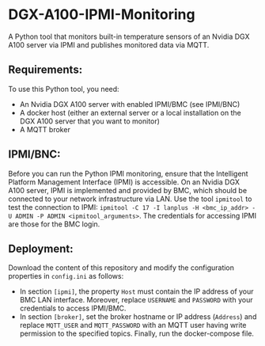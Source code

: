 # DGX-A100-IPMI-Monitoring
A Python tool that monitors built-in temperature sensors of an Nvidia DGX A100 server via IPMI and publishes monitored data via MQTT.

## Requirements:
To use this Python tool, you need:
- An Nvidia DGX A100 server with enabled IPMI/BMC (see IPMI/BNC)
- A docker host (either an external server or a local installation on the DGX A100 server that you want to monitor)
- A MQTT broker

## IPMI/BNC:
Before you can run the Python IPMI monitoring, ensure that the Intelligent Platform Management Interface (IPMI) is accessible. On an Nvidia DGX A100 server, IPMI is implemented and provided by BMC, which should be connected to your network infrastructure via LAN. Use the tool ``ipmitool`` to test the connection to IPMI: ``ipmitool -C 17 -I lanplus -H <bmc_ip_addr> -U ADMIN -P ADMIN <ipmitool_arguments>``. The credentials for accessing IPMI are those for the BMC login.

## Deployment:
Download the content of this repository and modify the configuration properties in ``config.ini`` as follows:
- In section ``[ipmi]``, the property ``Host`` must contain the IP address of your BMC LAN interface. Moreover, replace ``USERNAME`` and ``PASSWORD`` with your credentials to access IPMI/BMC.
- In section ``[broker]``, set the broker hostname or IP address (``Address``) and replace ``MQTT_USER`` and ``MQTT_PASSWORD`` with an MQTT user having write permission to the specified topics.
Finally, run the docker-compose file.


